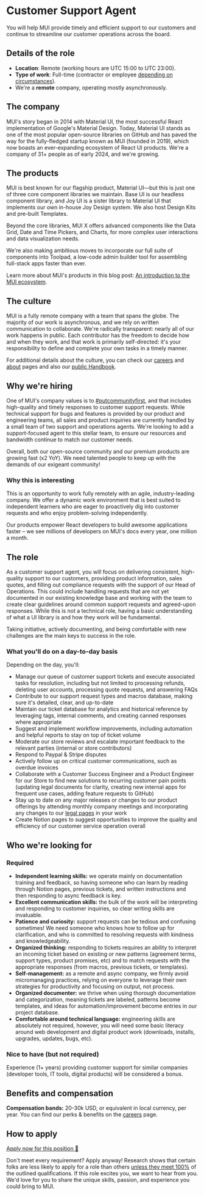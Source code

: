 # Customer Support Agent

<p class="description">You will help MUI provide timely and efficient support to our customers and continue to streamline our customer operations across the board.</p>

## Details of the role

- **Location**: Remote (working hours are UTC 15:00 to UTC 23:00).
- **Type of work**: Full-time (contractor or employee [depending on circumstances](https://mui-org.notion.site/Hiring-FAQ-64763b756ae44c37b47b081f98915501#494af1f358794028beb4b7697b5d3102)).
- We're a **remote** company, operating mostly asynchronously.

## The company

MUI's story began in 2014 with Material UI, the most successful React implementation of Google's Material Design.
Today, Material UI stands as one of the most popular open-source libraries on GitHub and has paved the way for the fully-fledged startup known as MUI (founded in 2019), which now boasts an ever-expanding ecosystem of React UI products.
We're a company of 31+ people as of early 2024, and we're growing.

## The products

MUI is best known for our flagship product, Material UI—but this is just one of three core component libraries we maintain.
Base UI is our headless component library, and Joy UI is a sister library to Material UI that implements our own in-house Joy Design system.
We also host Design Kits and pre-built Templates.

Beyond the core libraries, MUI X offers advanced components like the Data Grid, Date and Time Pickers, and Charts, for more complex user interactions and data visualization needs.

We're also making ambitious moves to incorporate our full suite of components into Toolpad, a low-code admin builder tool for assembling full-stack apps faster than ever.

Learn more about MUI's products in this blog post: [An introduction to the MUI ecosystem](https://mui.com/blog/mui-product-comparison/).

## The culture

MUI is a fully remote company with a team that spans the globe.
The majority of our work is asynchronous, and we rely on written communication to collaborate.
We're radically transparent: nearly all of our work happens in public.
Each contributor has the freedom to decide how and when they work, and that work is primarily self-directed: it's your responsibility to define and complete your own tasks in a timely manner.

For additional details about the culture, you can check our [careers](https://mui.com/careers/) and [about](https://mui.com/about/) pages and also our [public Handbook](https://mui-org.notion.site/Handbook-f086d47e10794d5e839aef9dc67f324b).

## Why we're hiring

One of MUI's company values is to [#putcommunityfirst](https://mui-org.notion.site/Values-behaviors-d3a1e1c60e2a4c0782f770cceada54bd?pvs=4#63393bde7da14f0698de0653f07a8dc7), and that includes high-quality and timely responses to customer support requests. While technical support for bugs and features is provided by our product and engineering teams, all sales and product inquiries are currently handled by a small team of two support and operations agents. We're looking to add a support-focused agent to this stellar team, to ensure our resources and bandwidth continue to match our customer needs.

Overall, both our open-source community and our premium products are growing fast (x2 YoY).
We need talented people to keep up with the demands of our exigeant community!

### Why this is interesting

This is an opportunity to work fully remotely with an agile, industry-leading company.
We offer a dynamic work environment that is best suited to independent learners who are eager to proactively dig into customer requests and who enjoy problem-solving independently.

Our products empower React developers to build awesome applications faster – we see millions of developers on MUI's docs every year, one million a month.

## The role

As a customer support agent, you will focus on delivering consistent, high-quality support to our customers, providing product information, sales quotes, and filling out compliance requests with the support of our Head of Operations.
This could include handling requests that are not yet documented in our existing knowledge base and working with the team to create clear guidelines around common support requests and agreed-upon responses.
While this is not a technical role, having a basic understanding of what a UI library is and how they work will be fundamental.

Taking initiative, actively documenting, and being comfortable with new challenges are the main keys to success in the role.

### What you'll do on a day-to-day basis

Depending on the day, you'll:

- Manage our queue of customer support tickets and execute associated tasks for resolution, including but not limited to processing refunds, deleting user accounts, processing quote requests, and answering FAQs
- Contribute to our support request types and macros database, making sure it's detailed, clear, and up-to-date
- Maintain our ticket database for analytics and historical reference by leveraging tags, internal comments, and creating canned responses where appropriate
- Suggest and implement workflow improvements, including automation and helpful reports to stay on top of ticket volume
- Moderate our store reviews and escalate important feedback to the relevant parties (internal or store contributors)
- Respond to Paypal & Stripe disputes
- Actively follow up on critical customer communications, such as overdue invoices
- Collaborate with a Customer Success Engineer and a Product Engineer for our Store to find new solutions to recurring customer pain points (updating legal documents for clarity, creating new internal apps for frequent use cases, adding feature requests to GitHub)
- Stay up to date on any major releases or changes to our product offerings by attending monthly company meetings and incorporating any changes to our [legal pages](https://mui.com/legal/) in your work
- Create Notion pages to suggest opportunities to improve the quality and efficiency of our customer service operation overall

## Who we're looking for

### Required

- **Independent learning skills:** we operate mainly on documentation training and feedback, so having someone who can learn by reading through Notion pages, previous tickets, and written instructions and then responding to async feedback is key.
- **Excellent communication skills:** the bulk of the work will be interpreting and responding to customer inquiries, so clear writing skills are invaluable.
- **Patience and curiosity:** support requests can be tedious and confusing sometimes! We need someone who knows how to follow up for clarification, and who is committed to resolving requests with kindness and knowledgeability.
- **Organized thinking:** responding to tickets requires an ability to interpret an incoming ticket based on existing or new patterns (agreement terms, support types, product promises, etc) and to match requests with the appropriate responses (from macros, previous tickets, or templates).
- **Self-management:** as a remote and async company, we firmly avoid micromanaging practices, relying on everyone to leverage their own strategies for productivity and focusing on output, not process.
- **Organized documenter:** we thrive when using thorough documentation and categorization, meaning tickets are labeled, patterns become templates, and ideas for automation/improvement become entries in our project database.
- **Comfortable around technical language:** engineering skills are absolutely not required, however, you will need some basic literacy around web development and digital product work (downloads, installs, upgrades, updates, bugs, etc).

### Nice to have (but not required)

Experience (1+ years) providing customer support for similar companies (developer tools, IT tools, digital products) will be considered a bonus.

## Benefits and compensation

**Compensation bands:** 20-30k USD, or equivalent in local currency, per year.
You can find our perks & benefits on the [careers](https://mui.com/careers/#perks-and-benefits) page.

## How to apply

[Apply now for this position 📮](https://jobs.ashbyhq.com/MUI/79a9b5ec-6fb3-41ec-b48b-0a792ced7c19/application?utm_source=ZNRrPGBkqO)

Don't meet every requirement?
Apply anyway!
Research shows that certain folks are less likely to apply for a role than others [unless they meet 100%](https://hbr.org/2014/08/why-women-dont-apply-for-jobs-unless-theyre-100-qualified) of the outlined qualifications.
If this role excites you, we want to hear from you.
We'd love for you to share the unique skills, passion, and experience you could bring to MUI.
